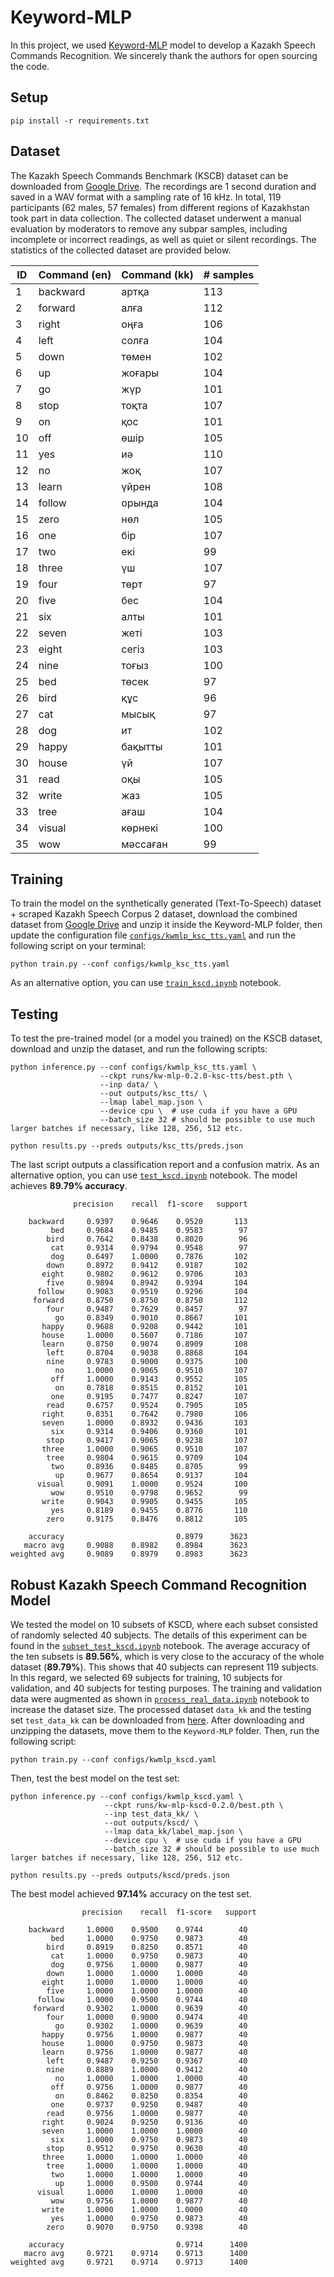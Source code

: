 # Keyword-MLP

In this project, we used [Keyword-MLP](https://github.com/AI-Research-BD/Keyword-MLP) model to develop a Kazakh Speech Commands Recognition. We sincerely thank the authors for open sourcing the code. 

## Setup

```
pip install -r requirements.txt
```

## Dataset
The Kazakh Speech Commands Benchmark (KSCB) dataset can be downloaded from [Google Drive](https://drive.google.com/file/d/1wH8V-duOIHjcW8rIfhnCwwTvqA1zEIMS/view?usp=share_link). The recordings are 1 second duration and saved in a WAV format with a sampling rate of 16 kHz. In total, 119 participants (62 males, 57 females) from different regions of Kazakhstan took part in data collection. The collected dataset underwent a manual evaluation by moderators to remove any subpar samples, including incomplete or incorrect readings, as well as quiet or silent recordings. The statistics of the collected dataset are provided below.

|ID| Command (en)|Command (kk)|# samples|
|--|--------|--------|---|
|1| backward | артқа | 113 |
|2| forward	| алға | 112  |
|3| right	| оңға | 106 | 
|4| left | солға | 104 | 
|5| down | төмен | 102 |
|6| up	 | жоғары | 104 | 
|7| go	 | жүр  | 101 |
|8| stop | тоқта | 107 |
|9| on	| қос	| 101 |
|10| off	| өшір	| 105 |
|11| yes	| иә | 110 |
|12| no	| жоқ	| 107 |
|13| learn | үйрен | 108 |	
|14| follow	| орында | 104 |
|15| zero	| нөл	| 105 |
|16| one	| бір	| 107 |
|17| two	| екі	| 99 |
|18| three	| үш | 107 |
|19| four	| төрт | 97 |
|20| five	| бес	| 104 |
|21| six	| алты | 101 |	
|22| seven	| жеті | 103 |
|23| eight	| сегіз	| 103 |
|24| nine	| тоғыз	| 100 |
|25| bed	| төсек	| 97 |
|26| bird	| құс	| 96 |
|27| cat	| мысық	| 97 |
|28| dog	| ит | 102 |
|29| happy	| бақытты	| 101 |
|30| house	| үй | 107 |
|31| read	| оқы	| 105 |
|32| write	| жаз	| 105 |
|33| tree	| ағаш | 104 |
|34| visual |	көрнекі	| 100 |
|35| wow	| мәссаған	| 99|



## Training

To train the model on the synthetically generated (Text-To-Speech) dataset + scraped Kazakh Speech Corpus 2 dataset, download the combined dataset from [Google Drive](https://drive.google.com/file/d/1tMiXB5vWqn8RgrmvCXCj-NVuDLEQ1E2e/view?usp=share_link) and unzip it inside the Keyword-MLP folder, then update the configuration file [```configs/kwmlp_ksc_tts.yaml```](https://github.com/IS2AI/Kazakh-Speech-Commands-Dataset/blob/main/Keyword-MLP/configs/kwmlp_ksc_tts.yaml) and run the following script on your terminal:

```
python train.py --conf configs/kwmlp_ksc_tts.yaml
```

As an alternative option, you can use [```train_kscd.ipynb```](https://github.com/IS2AI/Kazakh-Speech-Commands-Dataset/blob/main/Keyword-MLP/train_kscd.ipynb) notebook.


## Testing

To test the pre-trained model (or a model you trained) on the KSCB dataset, download and unzip the dataset, and run the following scripts:
```
python inference.py --conf configs/kwmlp_ksc_tts.yaml \
                    --ckpt runs/kw-mlp-0.2.0-ksc-tts/best.pth \
                    --inp data/ \
                    --out outputs/ksc_tts/ \
                    --lmap label_map.json \
                    --device cpu \  # use cuda if you have a GPU
                    --batch_size 32 # should be possible to use much larger batches if necessary, like 128, 256, 512 etc.
```
```
python results.py --preds outputs/ksc_tts/preds.json
```
The last script outputs a classification report and a confusion matrix. As an alternative option, you can use [```test_kscd.ipynb```](https://github.com/IS2AI/Kazakh-Speech-Commands-Dataset/blob/main/Keyword-MLP/test_kscd.ipynb) notebook. The model achieves **89.79% accuracy**. 
```
              precision    recall  f1-score   support

    backward     0.9397    0.9646    0.9520       113
         bed     0.9684    0.9485    0.9583        97
        bird     0.7642    0.8438    0.8020        96
         cat     0.9314    0.9794    0.9548        97
         dog     0.6497    1.0000    0.7876       102
        down     0.8972    0.9412    0.9187       102
       eight     0.9802    0.9612    0.9706       103
        five     0.9894    0.8942    0.9394       104
      follow     0.9083    0.9519    0.9296       104
     forward     0.8750    0.8750    0.8750       112
        four     0.9487    0.7629    0.8457        97
          go     0.8349    0.9010    0.8667       101
       happy     0.9688    0.9208    0.9442       101
       house     1.0000    0.5607    0.7186       107
       learn     0.8750    0.9074    0.8909       108
        left     0.8704    0.9038    0.8868       104
        nine     0.9783    0.9000    0.9375       100
          no     1.0000    0.9065    0.9510       107
         off     1.0000    0.9143    0.9552       105
          on     0.7818    0.8515    0.8152       101
         one     0.9195    0.7477    0.8247       107
        read     0.6757    0.9524    0.7905       105
       right     0.8351    0.7642    0.7980       106
       seven     1.0000    0.8932    0.9436       103
         six     0.9314    0.9406    0.9360       101
        stop     0.9417    0.9065    0.9238       107
       three     1.0000    0.9065    0.9510       107
        tree     0.9804    0.9615    0.9709       104
         two     0.8936    0.8485    0.8705        99
          up     0.9677    0.8654    0.9137       104
      visual     0.9091    1.0000    0.9524       100
         wow     0.9510    0.9798    0.9652        99
       write     0.9043    0.9905    0.9455       105
         yes     0.8189    0.9455    0.8776       110
        zero     0.9175    0.8476    0.8812       105

    accuracy                         0.8979      3623
   macro avg     0.9088    0.8982    0.8984      3623
weighted avg     0.9089    0.8979    0.8983      3623
```
## Robust Kazakh Speech Command Recognition Model
We tested the model on 10 subsets of KSCD, where each subset consisted of randomly selected 40 subjects. The details of this experiment can be found in the [```subset_test_kscd.ipynb```](https://github.com/IS2AI/Kazakh-Speech-Commands-Dataset/blob/main/Keyword-MLP/subset_test_kscd.ipynb) notebook. The average accuracy of the ten subsets is **89.56%**, which is very close to the accuracy of the whole dataset (**89.79%**). This shows that 40 subjects can represent 119 subjects. In this regard, we selected 69 subjects for training, 10 subjects for validation, and 40 subjects for testing purposes. The training and validation data were augmented as shown in [```process_real_data.ipynb```](https://github.com/IS2AI/Kazakh-Speech-Commands-Dataset/blob/main/process_real_data.ipynb) notebook to increase the dataset size. The processed dataset ```data_kk``` and the testing set ```test_data_kk``` can be downloaded from [here](https://drive.google.com/file/d/1VOtpzGnQEiipl8NqHBsfv-veWWDp3kRy/view?usp=sharing). After downloading and unzipping the datasets, move them to the ```Keyword-MLP``` folder. Then, run the following script:
```
python train.py --conf configs/kwmlp_kscd.yaml
```
Then, test the best model on the test set:
```
python inference.py --conf configs/kwmlp_kscd.yaml \
                     --ckpt runs/kw-mlp-kscd-0.2.0/best.pth \
                     --inp test_data_kk/ \
                     --out outputs/kscd/ \
                     --lmap data_kk/label_map.json \
                     --device cpu \  # use cuda if you have a GPU
                     --batch_size 32 # should be possible to use much larger batches if necessary, like 128, 256, 512 etc.
```

```
python results.py --preds outputs/kscd/preds.json
```
The best model achieved **97.14%** accuracy on the test set. 
```
                precision    recall  f1-score   support

    backward     1.0000    0.9500    0.9744        40
         bed     1.0000    0.9750    0.9873        40
        bird     0.8919    0.8250    0.8571        40
         cat     1.0000    0.9750    0.9873        40
         dog     0.9756    1.0000    0.9877        40
        down     1.0000    1.0000    1.0000        40
       eight     1.0000    1.0000    1.0000        40
        five     1.0000    1.0000    1.0000        40
      follow     1.0000    0.9500    0.9744        40
     forward     0.9302    1.0000    0.9639        40
        four     1.0000    0.9000    0.9474        40
          go     0.9302    1.0000    0.9639        40
       happy     0.9756    1.0000    0.9877        40
       house     1.0000    0.9750    0.9873        40
       learn     0.9756    1.0000    0.9877        40
        left     0.9487    0.9250    0.9367        40
        nine     0.8889    1.0000    0.9412        40
          no     1.0000    1.0000    1.0000        40
         off     0.9756    1.0000    0.9877        40
          on     0.8462    0.8250    0.8354        40
         one     0.9737    0.9250    0.9487        40
        read     0.9756    1.0000    0.9877        40
       right     0.9024    0.9250    0.9136        40
       seven     1.0000    1.0000    1.0000        40
         six     1.0000    0.9750    0.9873        40
        stop     0.9512    0.9750    0.9630        40
       three     1.0000    1.0000    1.0000        40
        tree     1.0000    1.0000    1.0000        40
         two     1.0000    1.0000    1.0000        40
          up     1.0000    0.9500    0.9744        40
      visual     1.0000    1.0000    1.0000        40
         wow     0.9756    1.0000    0.9877        40
       write     1.0000    1.0000    1.0000        40
         yes     1.0000    0.9750    0.9873        40
        zero     0.9070    0.9750    0.9398        40

    accuracy                         0.9714      1400
   macro avg     0.9721    0.9714    0.9713      1400
weighted avg     0.9721    0.9714    0.9713      1400
```
